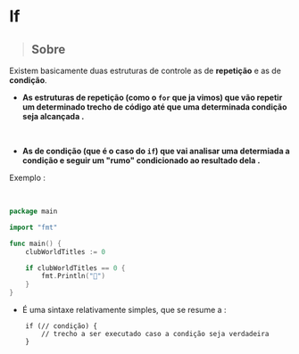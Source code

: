 # If

> ## Sobre 

 Existem basicamente duas estruturas de controle as de **repetição** e as de **condição**.

* **As estruturas de repetição (como o `for` que ja vimos) que vão repetir um determinado trecho de código até que uma determinada condição seja alcançada .**

<br>

* **As de condição (que é o caso do `if`) que vai analisar uma determiada a condição e seguir um "rumo" condicionado ao resultado dela .**


Exemplo : 

<br>

```go
package main

import "fmt"

func main() {
	clubWorldTitles := 0

	if clubWorldTitles == 0 {
		fmt.Println("🌴")
	}
}
```

- É uma sintaxe relativamente simples, que se resume a : 

```code
	if (// condição) {
		// trecho a ser executado caso a condição seja verdadeira
	}
```
